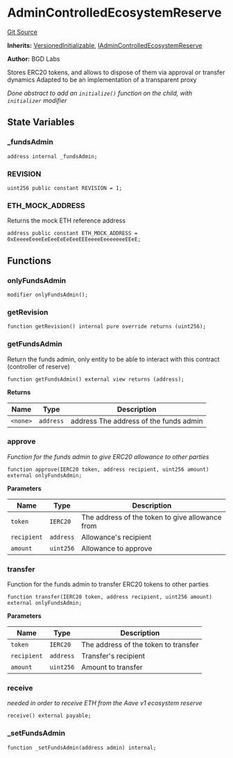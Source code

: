 # AdminControlledEcosystemReserve

[Git Source](https://github.com/Increment-Finance/peripheral-contracts/blob/7b4166bd3bb6b2c678b84df162bcaf7af66b042d/contracts/AdminControlledEcosystemReserve.sol)

**Inherits:**
[VersionedInitializable](/contracts/AdminControlledEcosystemReserve.sol/abstract.VersionedInitializable.md), [IAdminControlledEcosystemReserve](/contracts/interfaces/IAdminControlledEcosystemReserve.sol/interface.IAdminControlledEcosystemReserve.md)

**Author:**
BGD Labs

Stores ERC20 tokens, and allows to dispose of them via approval or transfer dynamics
Adapted to be an implementation of a transparent proxy

_Done abstract to add an `initialize()` function on the child, with `initializer` modifier_

## State Variables

### \_fundsAdmin

```solidity
address internal _fundsAdmin;
```

### REVISION

```solidity
uint256 public constant REVISION = 1;
```

### ETH_MOCK_ADDRESS

Returns the mock ETH reference address

```solidity
address public constant ETH_MOCK_ADDRESS = 0xEeeeeEeeeEeEeeEeEeEeeEEEeeeeEeeeeeeeEEeE;
```

## Functions

### onlyFundsAdmin

```solidity
modifier onlyFundsAdmin();
```

### getRevision

```solidity
function getRevision() internal pure override returns (uint256);
```

### getFundsAdmin

Return the funds admin, only entity to be able to interact with this contract (controller of reserve)

```solidity
function getFundsAdmin() external view returns (address);
```

**Returns**

| Name     | Type      | Description                            |
| -------- | --------- | -------------------------------------- |
| `<none>` | `address` | address The address of the funds admin |

### approve

_Function for the funds admin to give ERC20 allowance to other parties_

```solidity
function approve(IERC20 token, address recipient, uint256 amount) external onlyFundsAdmin;
```

**Parameters**

| Name        | Type      | Description                                     |
| ----------- | --------- | ----------------------------------------------- |
| `token`     | `IERC20`  | The address of the token to give allowance from |
| `recipient` | `address` | Allowance's recipient                           |
| `amount`    | `uint256` | Allowance to approve                            |

### transfer

Function for the funds admin to transfer ERC20 tokens to other parties

```solidity
function transfer(IERC20 token, address recipient, uint256 amount) external onlyFundsAdmin;
```

**Parameters**

| Name        | Type      | Description                          |
| ----------- | --------- | ------------------------------------ |
| `token`     | `IERC20`  | The address of the token to transfer |
| `recipient` | `address` | Transfer's recipient                 |
| `amount`    | `uint256` | Amount to transfer                   |

### receive

_needed in order to receive ETH from the Aave v1 ecosystem reserve_

```solidity
receive() external payable;
```

### \_setFundsAdmin

```solidity
function _setFundsAdmin(address admin) internal;
```
